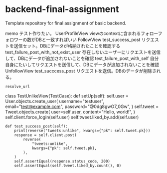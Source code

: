 # backend-final-assignment
Template repository for final assignment of basic backend.

memo
テスト作りたい。
UserProfileView
    viewのcontextに含まれるフォローフォロワーの数がDBと一致すればいい
FollowView
test_success_post
    リクエストを送信セット。DBにデータが格納されたことを確認する
test_failure_post_with_not_exist_user
    存在しないユーザーにリクエストを送信して、DBにデータが追加されないことを確認
test_failure_post_with_self
    自分自身にたいしてリクエストを送信して、DBにデータが追加されないことを確認
UnfollowView
test_succcess_post
    リクエストを送信。DBのデータが削除される。


    resolve_url
class TestUnlikeView(TestCase):
    def setUp(self):
        self.user = User.objects.create_user(
            username="testuser",
            email="test@example.com",
            password="@0dg8gwO7_0Gw",
        )
        self.tweet = Tweet.objects.create(
            user=self.user,
            content="Hello, world!",
        )
        self.client.force_login(self.user)
        self.tweet.liked_by.add(self.user)

    def test_success_post(self):
        print(reverse("tweets:unlike", kwargs={"pk": self.tweet.pk}))
        response = self.client.post(
            reverse(
                "tweets:unlike",
                kwargs={"pk": self.tweet.pk},
            ),
        )
        self.assertEqual(response.status_code, 200)
        self.assertEqual(self.tweet.liked_by.count(), 0)
